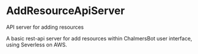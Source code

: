 # AddResourceApiServer
API server for adding resources

A basic rest-api server for add resources within ChalmersBot user interface, using Severless on AWS. 
